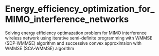 # Energy_efficiency_optimization_for_MIMO_interference_networks
Solving energy efficiency optimazation problem for MIMO interference wireless network using iterative semi-definite programming with WMMSE (SDP-WMMSE) algorithm and successive convex approximaion with WMMSE (SCA-WMMSE) algorithm
